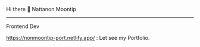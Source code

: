 Hi there 👋
Nattanon Moontip

<hr/>

Frontend Dev

https://nonmoontip-port.netlify.app/ : Let see my Portfolio.
